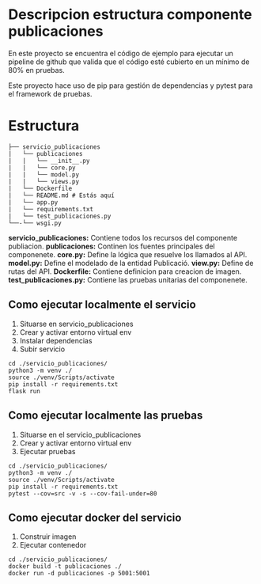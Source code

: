 # Descripcion estructura componente publicaciones

En este proyecto se encuentra el código de ejemplo para ejecutar un pipeline de github que valida que el código esté cubierto en un mínimo de 80% en pruebas.

Este proyecto hace uso de pip para gestión de dependencias y pytest para el framework de pruebas.

# Estructura
````
├── servicio_publicaciones
|   └── publicaciones
|   |   └── __init__.py
|   |   └── core.py
|   |   └── model.py
|   |   └── views.py
|   └── Dockerfile
|   └── README.md # Estás aquí
|   └── app.py
|   └── requirements.txt
|   └── test_publicaciones.py
└──-└── wsgi.py
````

**servicio_publicaciones:** Contiene todos los recursos del componente publiacion.
**publicaciones:** Continen los fuentes principales del componenete.
**core.py:** Define la lógica que resuelve los llamados al API.
**model.py:** Define el modelado de la entidad Publicació.
**view.py:** Define de rutas del API.
**Dockerfile:** Contiene definicion para creacion de imagen.
**test_publicaciones.py:** Contiene las pruebas unitarias del componenete.

## Como ejecutar localmente el servicio

1. Situarse en servicio_publicaciones
2. Crear y activar entorno virtual env
3. Instalar dependencias
3. Subir servicio
```
cd ./servicio_publicaciones/
python3 -m venv ./
source ./venv/Scripts/activate
pip install -r requirements.txt
flask run 
```

## Como ejecutar localmente las pruebas

1. Situarse en el servicio_publicaciones
2. Crear y activar entorno virtual env
3. Ejecutar pruebas
```
cd ./servicio_publicaciones/
python3 -m venv ./
source ./venv/Scripts/activate
pip install -r requirements.txt
pytest --cov=src -v -s --cov-fail-under=80
```

## Como ejecutar docker del servicio

1. Construir imagen
2. Ejecutar contenedor

```
cd ./servicio_publicaciones/
docker build -t publicaciones ./
docker run -d publicaciones -p 5001:5001
```





